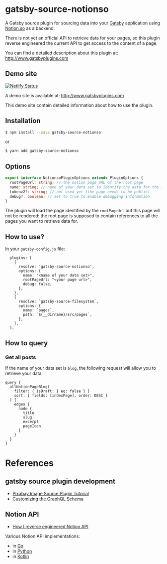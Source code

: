 # gatsby-source-notionso

A Gatsby source plugin for sourcing data into your [Gatsby](https://www.gatsbyjs.org/) application using [Notion.so](https://www.notion.so) as a backend.

There is not yet an official API to retrieve data for your pages, so this plugin reverse engineered the current API to get access to the content of a page.

You can find a detailed description about this plugin at: http://www.gatsbyplugins.com

## Demo site

[![Netlify Status](https://api.netlify.com/api/v1/badges/dfab5a71-603a-4065-88fd-cf5a24194bc6/deploy-status)](https://app.netlify.com/sites/gatsbyplugins/deploys)

A demo site is available at: http://www.gatsbyplugins.com

This demo site contain detailed information about how to use the plugin.

## Installation
```sh
$ npm install --save gatsby-source-notionso
```

or

```sh
$ yarn add gatsby-source-notionso
```

## Options
```ts
export interface NotionsoPluginOptions extends PluginOptions {
  rootPageUrl: string; // the notion page URL of the root page
  name: string; // name of your data set to identify the data for the instance of this plugin
  tokenv2?: string; // not used yet (the page needs to be public)
  debug?: boolean; // set to true to enable debugging information
}
```

The plugin will load the page identified by the `rootPageUrl` but this page will not be rendered: the root page is supposed to contain
references to all the pages you want to retrieve data for.

## How to use?

In your `gatsby-config.js` file:

```
  plugins: [
    {
      resolve: 'gatsby-source-notionso',
      options: {
        name: "<name of your data set>",
        rootPageUrl: "<your page url>",
        debug: false,
      },
    },
    {
      resolve: `gatsby-source-filesystem`,
      options: {
        name: `pages`,
        path: `${__dirname}/src/pages`,
      },
    },
  ],

```

## How to query

### Get all posts

If the name of your data set is `blog`, the following request will allow you to retrieve your data.

```
query {
  allNotionPageBlog(
    filter: { isDraft: { eq: false } }
    sort: { fields: [indexPage], order: DESC }
  ) {
    edges {
      node {
        title
        slug
        excerpt
        pageIcon
      }
    }
  }
}
```

# References

## gatsby source plugin development

* [Pixabay Image Source Plugin Tutorial](https://www.gatsbyjs.org/docs/pixabay-source-plugin-tutorial/)
* [Customizing the GraphQL Schema](https://www.gatsbyjs.org/docs/schema-customization)

## Notion API

* [How I reverse engineered Notion API](https://blog.kowalczyk.info/article/88aee8f43620471aa9dbcad28368174c/how-i-reverse-engineered-notion-api.html)

Various Notion API implementations:
 * in [Go](https://github.com/kjk/notionapi)
 * in [Python](https://github.com/jamalex/notion-py)
 * in [Kotlin](https://github.com/petersamokhin/knotion-api)

